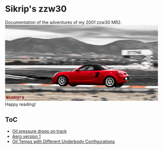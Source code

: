 # Sikrip's zzw30
Documentation of the adventures of my 2001 zzw30 MR2.
![zzw30-on-track](./zzw30-on-track.jpeg)
Happy reading!

## ToC
* [Oil pressure drops on track](oil-pressure-drops/README.md)
* [Aero version 1](aero-v1/README.md)
* [Oil Temps with Different Underbody Configurations](oil-temps-highway/README.md)
